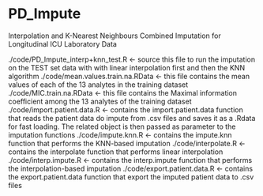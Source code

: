 # PD_Impute
Interpolation and K-Nearest Neighbours Combined Imputation for Longitudinal ICU Laboratory Data

./code/PD_Impute_interp+knn_test.R <- source this file to run the imputation on the TEST set data with with linear interpolation first and then the KNN algorithm
./code/mean.values.train.na.RData <- this file contains the mean values of each of the 13 analytes in the training dataset
./code/MIC.train.na.RData <- this file contains the Maximal information coefficient among the 13 analytes of the training dataset
./code/import.patient.data.R <- contains the import.patient.data function that reads the patient data do impute from .csv files and saves it as a .Rdata for fast loading. The related object is then passed as parameter to the imputation functions
./code/impute.knn.R <- contains the impute.knn function that performs the KNN-based imputation
./code/interpolate.R <- contains the interpolate function that performs linear interpolation
./code/interp.impute.R <- contains the interp.impute function that performs the interpolation-based imputation
./code/export.patient.data.R <- contains the export.patient.data function that export the imputed patient data to .csv files
